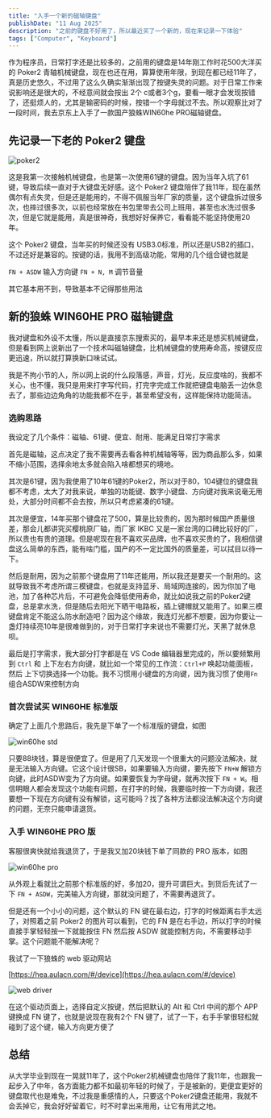 ```yaml
---
title: "入手一个新的磁轴键盘"
publishDate: "11 Aug 2025"
description: "之前的键盘不好用了，所以最近买了一个新的，现在来记录一下体验"
tags: ["Computer", "Keyboard"]
---
```


作为程序员，日常打字还是比较多的，之前用的键盘是14年刚工作时花500大洋买的 Poker2 青轴机械键盘，现在也还在用，算算使用年限，到现在都已经11年了，真是历史悠久，不过用了这么久确实渐渐出现了按键失灵的问题。对于日常工作来说影响还是很大的，不经意间就会按出 2个 c或者3个g，要看一眼才会发现按错了，还挺烦人的，尤其是输密码的时候，按错一个字母就过不去。所以观察比对了一段时间，我去京东上入手了一款国产狼蛛WIN60he PRO磁轴键盘。

## 先记录一下老的 Poker2 键盘

![poker2](./poker2.jpg)

这是我第一次接触机械键盘，也是第一次使用61键的键盘。因为当年入坑了61键，导致后续一直对于大键盘无好感。这个 Poker2 键盘陪伴了我11年，现在虽然偶尔有点失灵，但是还是能用的，不得不佩服当年厂家的质量，这个键盘拆过很多次，也摔过很多次，以前也经常放在书包里带去公司上班用，甚至也水洗过很多次，但是它就是能用，真是很神奇，我想好好保养它，看看能不能坚持使用20年。

这个 Poker2 键盘，当年买的时候还没有 USB3.0标准，所以还是USB2的插口，不过还好是兼容的。按键的话，我用不到高级功能，常用的几个组合键也就是

`FN + ASDW` 输入方向键
`FN + N, M` 调节音量

其它基本用不到，导致基本不记得那些用法

## 新的狼蛛 WIN60HE PRO 磁轴键盘

我对键盘和外设不太懂，所以是直接京东搜索买的，最早本来还是想买机械键盘，但是看到网上说新出了一个技术叫磁轴键盘，比机械键盘的使用寿命高，按键反应更迅速，所以就打算换新口味试试。

我是不拘小节的人，所以网上说的什么段落感，声音，灯光，反应度啥的，我都不关心，也不懂，我只是用来打字写代码，打完字完成工作就把键盘电脑丢一边休息去了，那些边边角角的功能我都不在乎，甚至希望没有，这样能保持功能简洁。

### 选购思路

我设定了几个条件：磁轴、61键、便宜、耐用、能满足日常打字需求

首先是磁轴，这点决定了我不需要再去看各种机械轴等等，因为商品那么多，如果不缩小范围，选择余地太多就会陷入啥都想买的境地。

其次是61键，因为我使用了10年61键的Poker2，所以对于80，104键位的键盘我都不考虑，太大了对我来说，单独的功能键、数字小键盘、方向键对我来说毫无用处，大部分时间都不会去按，所以只考虑紧凑的61键。

其次是便宜，14年买那个键盘花了500，算是比较贵的，因为那时候国产质量很差，那会儿都讲究买樱桃原厂轴，而厂家 IKBC 又是一家台湾的口碑比较好的厂，所以贵也有贵的道理。但是呢现在我不喜欢买品牌，也不喜欢买贵的了，我相信键盘这么简单的东西，能有啥门槛，国产的不一定比国外的质量差，可以拭目以待一下。

然后是耐用，因为之前那个键盘用了11年还能用，所以我还是要买一个耐用的。这就导致我不考虑所谓三模键盘，也就是支持蓝牙、局域网连接的，因为你加了电池，加了各种芯片后，不可避免会降低使用寿命，就比如说我之前的Poker2键盘，总是拿水洗，但是随后去阳光下晒干电路板，插上键帽就又能用了。如果三模键盘肯定不能这么防水耐造吧？因为这个缘故，我连灯光都不想要，因为你要让一盏灯持续亮10年是很难做到的，对于日常打字来说也不需要灯光，天黑了就休息呗。

最后是打字需求，我大部分打字都是在 VS Code 编辑器里完成的，所以要频繁用到 `Ctrl` 和 上下左右方向键，就比如一个常见的工作流：`Ctrl+P` 唤起功能面板，然后 上下切换选择一个功能。我不习惯用小键盘的方向键，因为我习惯了使用`Fn`组合ASDW来控制方向

### 首次尝试买 WIN60HE 标准版

确定了上面几个思路后，我先是下单了一个标准版的键盘，如图

![win60he std](./win60he-std.jpg)

只要88块钱，算是很便宜了。但是用了几天发现一个很重大的问题没法解决，就是无法输入方向键。它这个设计很SB，如果要输入方向键，要先按下 `FN+W` 解锁方向键，此时ASDW变为了方向键。如果要恢复为字母键，就再次按下 `FN + W`。相信明眼人都会发现这个功能有问题，在打字的时候，我要临时按一下方向键，我还要想一下现在方向键有没有解锁，这可能吗？找了各种方法都没法解决这个方向键的问题，无奈只能申请退货。

### 入手 WIN60HE PRO 版

客服很爽快就给我退货了，于是我又加20块钱下单了同款的 PRO 版本，如图

![win60he pro](./win60he-pro.jpg)

从外观上看就比之前那个标准版的好，多加20，提升可谓巨大。到货后先试了一下 `FN + ASDW`，完美输入方向键，那就没问题了，不需要再退货了。

但是还有一个小小的问题，这个默认的 FN 键在最右边，打字的时候距离右手太远了，对照着之前 Poker2 的图片可以看到，它的 FN 是在右手边，所以打字的时候直接手掌轻轻按一下就能按住 FN 然后按 ASDW 就能控制方向，不需要移动手掌。这个问题能不能解决呢？

我试了一下狼蛛的 web 驱动网站

[https://hea.aulacn.com/#/device](https://hea.aulacn.com/#/device)

![web driver](./web-driver.png)

在这个驱动页面上，选择自定义按键，然后把默认的 Alt 和 Ctrl 中间的那个 APP 键换成 FN 键了，也就是说现在我有2个 FN 键了，试了一下，右手手掌很轻松就碰到了这个键，输入方向更方便了

## 总结

从大学毕业到现在一晃就11年了，这个Poker2机械键盘也陪伴了我11年，也跟我一起步入了中年，各方面能力都不如最初年轻的时候了，于是被新的，更便宜更好的键盘取代也是难免，不过我是重感情的人，只要这个Poker2键盘还能用，我就不会丢掉它，我会好好留着它，时不时拿出来用用，让它有用武之地。
